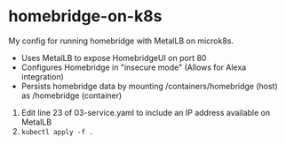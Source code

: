 # homebridge-on-k8s
My config for running homebridge with MetalLB on microk8s.
- Uses MetalLB to expose HomebridgeUI on port 80
- Configures Homebridge in "insecure mode" (Allows for Alexa integration)
- Persists homebridge data by mounting /containers/homebridge (host) as /homebridge (container)


1. Edit line 23 of 03-service.yaml to include an IP address available on MetalLB
2. `kubectl apply -f .`
